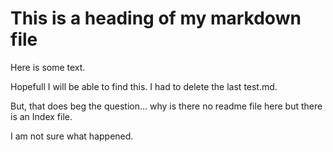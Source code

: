 # This is a heading of my markdown file

Here is some text.

Hopefull I will be able to find this.  I had to delete the last test.md.

But, that does beg the question... why is there no readme file here but there is an Index file.  

I am not sure what happened.
